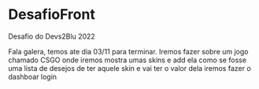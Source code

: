 # DesafioFront
Desafio do Devs2Blu 2022

Fala galera, temos ate dia 03/11 para terminar.
Iremos fazer sobre um jogo chamado CSGO
onde iremos mostra umas skins e add ela como se fosse uma lista de desejos de ter aquele skin e vai ter o valor dela
iremos fazer o dashboar login 
